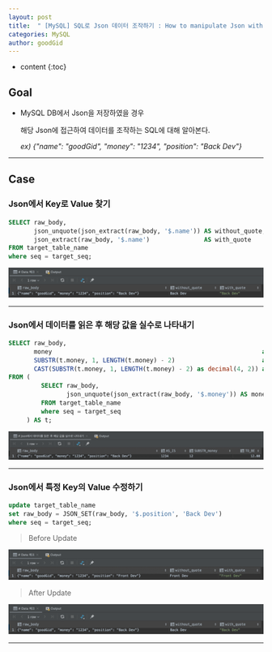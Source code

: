 ```yaml
---
layout: post
title:  " [MySQL] SQL로 Json 데이터 조작하기 : How to manipulate Json with SQL? "
categories: MySQL
author: goodGid
---
```

* content
{:toc}

## Goal

* MySQL DB에서 Json을 저장하였을 경우

  해당 Json에 접근하여 데이터를 조작하는 SQL에 대해 알아본다.

  *ex) {"name": "goodGid", "money": "1234", "position": "Back Dev"}*

  


---


## Case

### Json에서 Key로 Value 찾기

``` sql
SELECT raw_body,
       json_unquote(json_extract(raw_body, '$.name')) AS without_quote,
       json_extract(raw_body, '$.name')               AS with_quote
FROM target_table_name
where seq = target_seq;
```

![](/assets/img/mysql/MySQL-Handling-Json-Data_1.png)

---

### Json에서 데이터를 읽은 후 해당 값을 실수로 나타내기

``` sql
SELECT raw_body,
       money                                                          as AS_IS,
       SUBSTR(t.money, 1, LENGTH(t.money) - 2)                        as SUBSTR_money,
       CAST(SUBSTR(t.money, 1, LENGTH(t.money) - 2) as decimal(4, 2)) as TO_BE
FROM (
         SELECT raw_body,
                json_unquote(json_extract(raw_body, '$.money')) AS money
         FROM target_table_name
         where seq = target_seq
     ) AS t;
```

![](/assets/img/mysql/MySQL-Handling-Json-Data_2.png)


---

### Json에서 특정 Key의 Value 수정하기

``` sql
update target_table_name
set raw_body = JSON_SET(raw_body, '$.position', 'Back Dev')
where seq = target_seq;
```

> Before Update 

![](/assets/img/mysql/MySQL-Handling-Json-Data_3.png)

> After Update 

![](/assets/img/mysql/MySQL-Handling-Json-Data_4.png)


---